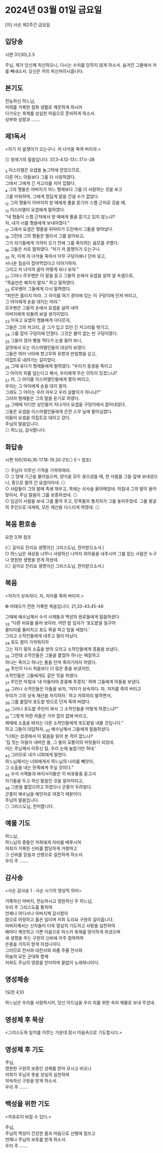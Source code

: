 # 2024년 03월 01일 금요일

[자] 사순 제2주간 금요일  


## 입당송

시편 31(30),2.5

주님, 제가 당신께 피신하오니, 다시는 수치를 당하지 않게 하소서. 숨겨진 그물에서 저를 빼내소서. 당신은 저의 피신처이시옵니다.  
  
## 본기도

전능하신 하느님,  
저희를 거룩한 참회 생활로 깨끗하게 하시어  
다가오는 축제를 성실한 마음으로 준비하게 하소서.  
성부와 성령과 …….  
  
## 제1독서

<저기 저 꿈쟁이가 오는구나. 저 녀석을 죽여 버리자.>

▥ 창세기의 말씀입니다. 37,3-4.12-13ㄷ.17ㄹ-28

<sub>3</sub> 이스라엘은 요셉을 늘그막에 얻었으므로,  
다른 어느 아들보다 그를 더 사랑하였다.  
그래서 그에게 긴 저고리를 지어 입혔다.  
<sub>4</sub> 그의 형들은 아버지가 어느 형제보다 그를 더 사랑하는 것을 보고  
그를 미워하여, 그에게 정답게 말을 건넬 수가 없었다.  
<sub>12</sub> 그의 형들이 아버지의 양 떼에게 풀을 뜯기러 스켐 근처로 갔을 때,  
<sub>13</sub> 이스라엘이 요셉에게 말하였다.  
“네 형들이 스켐 근처에서 양 떼에게 풀을 뜯기고 있지 않느냐?  
자, 내가 너를 형들에게 보내야겠다.”  
<sub>17</sub> 그래서 요셉은 형들을 뒤따라가 도탄에서 그들을 찾아냈다.  
<sub>18</sub> 그런데 그의 형들은 멀리서 그를 알아보고,  
그가 자기들에게 가까이 오기 전에 그를 죽이려는 음모를 꾸몄다.  
<sub>19</sub> 그들은 서로 말하였다. “저기 저 꿈쟁이가 오는구나.  
<sub>20</sub> 자, 이제 저 녀석을 죽여서 아무 구덩이에나 던져 넣고,  
사나운 짐승이 잡아먹었다고 이야기하자.  
그리고 저 녀석의 꿈이 어떻게 되나 보자.”  
<sub>21</sub> 그러나 르우벤은 이 말을 듣고 그들의 손에서 요셉을 살려 낼 속셈으로,  
“목숨만은 해치지 말자.” 하고 말하였다.  
<sub>22</sub> 르우벤이 그들에게 다시 말하였다.  
“피만은 흘리지 마라. 그 아이를 여기 광야에 있는 이 구덩이에 던져 버리고,  
그 아이에게 손을 대지는 마라.”  
르우벤은 그들의 손에서 요셉을 살려 내어  
아버지에게 되돌려 보낼 생각이었다.  
<sub>23</sub> 이윽고 요셉이 형들에게 다다르자,  
그들은 그의 저고리, 곧 그가 입고 있던 긴 저고리를 벗기고,  
<sub>24</sub> 그를 잡아 구덩이에 던졌다. 그것은 물이 없는 빈 구덩이였다.  
<sub>25</sub> 그들이 앉아 빵을 먹다가 눈을 들어 보니,  
길앗에서 오는 이스마엘인들의 대상이 보였다.  
그들은 여러 낙타에 향고무와 유향과 반일향을 싣고,  
이집트로 내려가는 길이었다.  
<sub>26</sub> 그때 유다가 형제들에게 말하였다. “우리가 동생을 죽이고  
그 아이의 피를 덮는다고 해서, 우리에게 무슨 이득이 있겠느냐?  
<sub>27</sub> 자, 그 아이를 이스마엘인들에게 팔아 버리고,  
우리는 그 아이에게 손을 대지 말자.  
그래도 그 아이는 우리 아우고 우리 살붙이가 아니냐?”  
그러자 형제들은 그의 말을 듣기로 하였다.  
<sub>28</sub> 그때에 미디안 상인들이 지나가다 요셉을 구덩이에서 끌어내었다.  
그들은 요셉을 이스마엘인들에게 은전 스무 닢에 팔아넘겼다.  
이들이 요셉을 이집트로 데리고 갔다.  
주님의 말씀입니다.  
◎ 하느님, 감사합니다.  
  
## 화답송

시편 105(104),16-17.18-19.20-21(◎ 5ㄱ 참조)

◎ 주님이 이루신 기적을 기억하여라.  
○ 그 땅에 기근을 불러일으켜, 양식을 모두 끊으셨을 때, 한 사람을 그들 앞에 보내셨으니, 종으로 팔려 간 요셉이라네. ◎  
○ 사람들이 그의 발에 족쇄 채우고, 목에는 쇠사슬 옭아매었네. 마침내 그의 말이 들어맞아서, 주님 말씀이 그를 보증하셨네. ◎  
○ 임금이 사람을 보내 그를 풀어 주고, 민족들의 통치자가 그를 놓아주었네. 그를 왕궁의 주인으로 내세워, 모든 재산을 다스리게 하였네. ◎  
  
## 복음 환호송

요한 3,16 참조

(◎ 길이요 진리요 생명이신 그리스도님, 찬미받으소서.)  
○ 하느님은 세상을 너무나 사랑하신 나머지 외아들을 내주시어 그를 믿는 사람은 누구나 영원한 생명을 얻게 하셨네.  
(◎ 길이요 진리요 생명이신 그리스도님, 찬미받으소서.)  
  
## 복음

<저자가 상속자다. 자, 저자를 죽여 버리자.>

✠ 마태오가 전한 거룩한 복음입니다. 21,33-43.45-46

그때에 예수님께서 수석 사제들과 백성의 원로들에게 말씀하셨다.  
<sub>33</sub> “다른 비유를 들어 보아라. 어떤 밭 임자가 ‘포도밭을 일구어  
울타리를 둘러치고 포도 확을 파고 탑을 세웠다.’  
그리고 소작인들에게 내주고 멀리 떠났다.  
<sub>34</sub> 포도 철이 가까워지자  
그는 자기 몫의 소출을 받아 오라고 소작인들에게 종들을 보냈다.  
<sub>35</sub> 그런데 소작인들은 그들을 붙잡아 하나는 매질하고  
하나는 죽이고 하나는 돌을 던져 죽이기까지 하였다.  
<sub>36</sub> 주인이 다시 처음보다 더 많은 종을 보냈지만,  
소작인들은 그들에게도 같은 짓을 하였다.  
<sub>37</sub> 주인은 마침내 ‘내 아들이야 존중해 주겠지.’ 하며 그들에게 아들을 보냈다.  
<sub>38</sub> 그러나 소작인들은 아들을 보자, ‘저자가 상속자다. 자, 저자를 죽여 버리고  
우리가 그의 상속 재산을 차지하자.’ 하고 저희끼리 말하면서,  
<sub>39</sub> 그를 붙잡아 포도밭 밖으로 던져 죽여 버렸다.  
<sub>40</sub> 그러니 포도밭 주인이 와서 그 소작인들을 어떻게 하겠느냐?”  
<sub>41</sub> “그렇게 악한 자들은 가차 없이 없애 버리고,  
제때에 소출을 바치는 다른 소작인들에게 포도밭을 내줄 것입니다.”  
하고 그들이 대답하자, <sub>42</sub> 예수님께서 그들에게 말씀하셨다.  
“너희는 성경에서 이 말씀을 읽어 본 적이 없느냐?  
‘집 짓는 이들이 내버린 돌, 그 돌이 모퉁이의 머릿돌이 되었네.  
이는 주님께서 이루신 일, 우리 눈에 놀랍기만 하네.’  
<sub>43</sub> 그러므로 내가 너희에게 말한다.  
하느님께서는 너희에게서 하느님의 나라를 빼앗아,  
그 소출을 내는 민족에게 주실 것이다.”  
<sub>45</sub> 수석 사제들과 바리사이들은 이 비유들을 듣고서  
자기들을 두고 하신 말씀인 것을 알아차리고,  
<sub>46</sub> 그분을 붙잡으려고 하였으나 군중이 두려웠다.  
군중이 예수님을 예언자로 여겼기 때문이다.  
주님의 말씀입니다.  
◎ 그리스도님, 찬미합니다.  
  
## 예물 기도

하느님,  
하느님의 종들인 저희에게 자비를 베푸시어  
저희가 거룩한 신비를 합당하게 거행하고  
그 신비를 믿음과 선행으로 실천하게 하소서.  
우리 주 …….  
  
## 감사송

<사순 감사송 1 : 사순 시기의 영성적 의미>

거룩하신 아버지, 전능하시고 영원하신 주 하느님,  
우리 주 그리스도를 통하여  
언제나 어디서나 아버지께 감사함이  
참으로 마땅하고 옳은 일이며 저희 도리요 구원의 길이옵니다.  
아버지께서는 신자들이 더욱 열심히 기도하고 사랑을 실천하여  
해마다 깨끗하고 기쁜 마음으로 파스카 축제를 맞이하게 하셨으며  
새 생명을 주는 구원의 신비에 자주 참여하여  
은총을 가득히 받게 하셨나이다.  
그러므로 천사와 대천사와 좌품 주품 천사와  
하늘의 모든 군대와 함께  
저희도 주님의 영광을 찬미하며 끝없이 노래하나이다.  
  
## 영성체송

1요한 4,10

하느님은 우리를 사랑하시어, 당신 아드님을 우리 죄를 위한 속죄 제물로 보내 주셨네.  
  
## 영성체 후 묵상

<그리스도와 일치를 이루는 가운데 잠시 마음속으로 기도합시다.>  
## 영성체 후 기도

주님,  
영원한 구원의 보증인 성체를 받아 모시고 비오니  
저희가 주님의 뜻을 성실히 실천하여  
약속하신 구원을 받게 하소서.  
우리 주 …….  
  
## 백성을 위한 기도

<자유로이 바칠 수 있다.>

주님,  
주님의 백성이 건강한 몸과 마음으로 선행에 힘쓰고  
언제나 주님의 보호를 받게 하소서.  
우리 주 …….